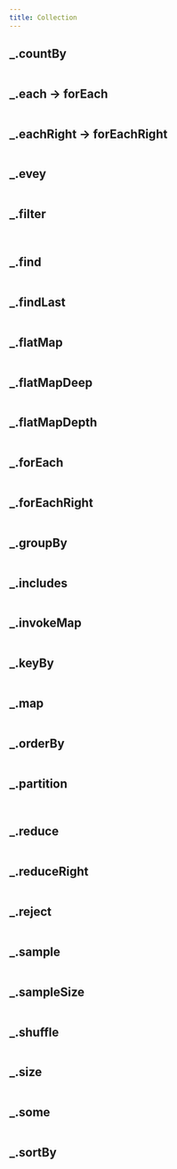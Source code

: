 ```yaml
---
title: Collection
---
```

## _.countBy



```javascript

```
## _.each -> forEach



```javascript

```
## _.eachRight -> forEachRight



```javascript

```
## _.evey



```javascript

```
## _.filter



```javascript

```


```javascript

```
## _.find



```javascript

```
## _.findLast



```javascript

```
## _.flatMap



```javascript

```
## _.flatMapDeep



```javascript

```
## _.flatMapDepth



```javascript

```
## _.forEach



```javascript

```
## _.forEachRight



```javascript

```
## _.groupBy



```javascript

```
## _.includes



```javascript

```
## _.invokeMap



```javascript

```
## _.keyBy



```javascript

```
## _.map



```javascript

```
## _.orderBy



```javascript

```
## _.partition



```javascript

```


```javascript

```
## _.reduce



```javascript

```
## _.reduceRight



```javascript

```
## _.reject



```javascript

```
## _.sample



```javascript

```
## _.sampleSize



```javascript

```
## _.shuffle



```javascript

```
## _.size



```javascript

```
## _.some



```javascript

```
## _.sortBy



```javascript

```